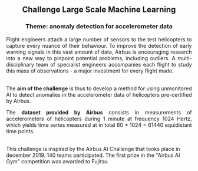 <div align='center'><h2>Challenge Large Scale Machine Learning</h2></div>

<div align='center'><h3>Theme: anomaly detection for accelerometer data</div>

<div align='justify'>Flight engineers attach a large number of sensors to the test helicopters to capture every nuance of their behaviour. To improve the detection of early warning signals in this vast amount of data, Airbus is encouraging research into a new way to pinpoint potential problems, including outliers. A multi-disciplinary team of specialist engineers accompanies each flight to study this mass of observations - a major investment for every flight made.
<br>
<br>

The **aim of the challenge** is thus to develop a method for using unmonitored AI to detect anomalies in the accelerometer data of helicopters pre-certified by Airbus.

The **dataset provided by Airbus** consists in measurements of accelerometers of helicopters during 1 minute at frequency 1024 Hertz, which yields time series measured at in total 60 * 1024 = 61440 equidistant time points.</div>
<br>
This challenge is inspired by the Airbus AI Challenge that tooks place in december 2019. 140 teams participated. The first prize in the "Airbus AI Gym" competition was awarded to Fujitsu.
